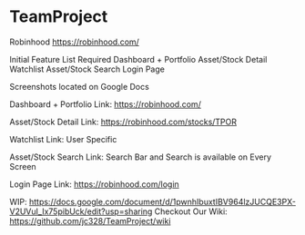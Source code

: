 # TeamProject

Robinhood 
https://robinhood.com/

Initial Feature List
Required
Dashboard + Portfolio
Asset/Stock Detail
Watchlist
Asset/Stock Search
Login Page

Screenshots located on Google Docs

Dashboard + Portfolio
Link: https://robinhood.com/ 


Asset/Stock Detail
Link: https://robinhood.com/stocks/TPOR


Watchlist
Link: User Specific

Asset/Stock Search 
Link: Search Bar and Search is available on Every Screen


Login Page
Link: https://robinhood.com/login

WIP: https://docs.google.com/document/d/1pwnhIbuxtIBV964lzJUCQE3PX-V2UVuI_Ix75pibUck/edit?usp=sharing
Checkout Our Wiki: https://github.com/jc328/TeamProject/wiki








